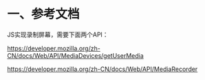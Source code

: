 # 一、参考文档

JS实现录制屏幕，需要下面两个API：

https://developer.mozilla.org/zh-CN/docs/Web/API/MediaDevices/getUserMedia

https://developer.mozilla.org/zh-CN/docs/Web/API/MediaRecorder

